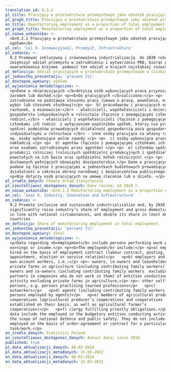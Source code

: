 ```yaml
---
translation_id: 9-2-2
pl_title: Pracujący w przetwórstwie przemysłowym jako odsetek pracujących ogółem
pl_graph_title: Pracujący w przetwórstwie przemysłowym jako odsetek pracujących ogółem
en_title: Manufacturing employment as a proportion of total employment
en_graph_title: Manufacturing employment as a proportion of total employment
pl_nazwa_wskaznika: >-
  <b>9.2.2 Pracujący w przetwórstwie przemysłowym jako odsetek pracujących
  ogółem</b>
pl_cel: 'Cel 9. Innowacyjność, Przemysł, Infrastruktura'
pl_zadanie: >-
  9.2 Promować inkluzywną i zrównoważoną industrializację  do 2030 roku znacznie
  zwiększyć udział przemysłu w zatrudnieniu i wytwarzaniu PKB, biorąc pod uwagę
  uwarunkowania krajowe  podwoić ten udział w krajach najsłabiej rozwiniętych.
pl_definicja: Udział pracujących w przetwórstwie przemysłowym w liczbie pracujących ogółem.
pl_jednostka_prezentacji: 'procent [%]'
pl_dostepne_wymiary: ogółem
pl_wyjasnienia_metodologiczne: >-
  <p>Dane o <b>pracujących </b>dotyczą osób wykonujących pracę przynoszącą im
  zarobek lub dochód.</p> <p><b>Do pracujących </b>zaliczono:</p> <p>  a) osoby
  zatrudnione na podstawie stosunku pracy (umowa o pracę, powołanie, mianowanie,
  wybór lub stosunek służbowy)</p> <p>  b) pracodawców i pracujących na własny
  rachunek, a mianowicie:</br> - właścicieli, współwłaścicieli i dzierżawców
  gospodarstw indywidualnych w rolnictwie (łącznie z pomagającymi członkami ich
  rodzin),</br> - właścicieli i współwłaścicieli (łącznie z pomagającymi
  członkami ich rodzin  z wyłączeniem wspólników spółek, którzy nie pracują w
  spółce) podmiotów prowadzących działalność gospodarczą poza gospodarstwami
  indywidualnymi w rolnictwie </br> - inne osoby pracujące na własny rachunek,
  np. osoby wykonujące wolne zawody </p> <p>  c) osoby wykonujące pracę
  nakładczą </p> <p>  d) agentów (łącznie z pomagającymi członkami ich rodzin
  oraz osobami zatrudnionymi przez agentów) </p> <p>  e) członków spółdzielni
  produkcji rolniczej (rolniczych spółdzielni produkcyjnych i spółdzielni
  powstałych na ich bazie oraz spółdzielni kółek rolniczych) </p> <p>  f)
  duchownych pełniących obowiązki duszpasterskie.</p> Dane o pracujących ogółem
  podane są łącznie z pracującymi w jednostkach budżetowych prowadzących
  działalność w zakresie obrony narodowej i bezpieczeństwa publicznego.</p>
  <p>Nie dotyczy osób pracujących na umowę zlecenie lub o dzieło. </p>
pl_zrodlo_danych: Główny Urząd Statystyczny
pl_czestotliwosc_dostępnosc_danych: Dane roczne; od 2010 r.
en_nazwa_wskaznika: <b>9.2.2 Manufacturing employment as a proportion of total employment</b>
en_cel: 'Goal 9. Industry, Innovation and Infrastructure'
en_zadanie: >-
  9.2 Promote inclusive and sustainable industrialization and, by 2030,
  significantly raise industry’s share of employment and gross domestic product,
  in line with national circumstances, and double its share in least developed
  countries
en_definicja: Share of manufacturing employment in total employment.
en_jednostka_prezentacji: 'percent [%]'
en_dostepne_wymiary: total
en_wyjasnienia_metodologiczne: >-
  <p>Data regarding <b>employment</b> include persons performing work providing
  earnings or income.</p> <p><b>The employed</b> include:</p> <p>a) employees
  hired on the basis of employment contract (labour contract, posting,
  appointment, election or service relation)</p>   <p>b) employers and
  own-account workers, i.e.:</p> <p>— owners, co-owners and leaseholders of
  private farms in agriculture (including contributing family workers),</p> <p>—
  owners and co-owners (including contributing family workers  excluding
  partners in companies who do not work in them) of entities conducting economic
  activity excluding private farms in agriculture,</p> <p>— other self-employed
  persons, e.g. persons practising learned professions</p>   <p>c)
  outworkers</p>   <p>d) agents (including contributing family workers and
  persons employed by agents)</p>   <p>e) members of agricultural production
  cooperatives (agricultural producer’s cooperatives and cooperatives
  established on their basis, as well as agricultural farmer’s
  cooperatives)</p>   <p>f) clergy fulfilling priestly obligations.</p> <p>The
  data include the employed in the budgetary entities conducting activity within
  the scope of national defence and public safety. They do not include persons
  employed on the basis of order-agreement or contract for a particular
  task/work.</p>
en_zrodlo_danych: Statistics Poland
en_czestotliwosc_dostępnosc_danych: Annual data; since 2010.
published: true
pl_data_aktualizacji_danych: 06-02-2024
pl_data_aktualizacji_metadanych: 15-03-2022
en_data_aktualizacji_danych: 06-02-2024
en_data_aktualizacji_metadanych: 15-03-2022
---
```

